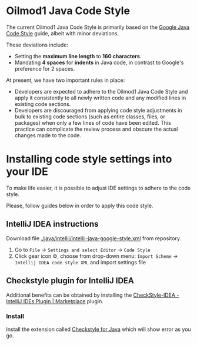# Oilmod1 Java Code Style

The current Oilmod1 Java Code Style is primarily based on the [Google Java Code Style](https://google.github.io/styleguide/javaguide.html) guide, albeit with minor deviations.

These deviations include:

* Setting the **maximum line length** to **160 characters**.
* Mandating **4 spaces** for **indents** in Java code, in contrast to Google's preference for 2 spaces.

At present, we have two important rules in place:

* Developers are expected to adhere to the Oilmod1 Java Code Style and apply it consistently to all newly written code and any modified lines in existing code sections.
* Developers are discouraged from applying code style adjustments in bulk to existing code sections (such as entire classes, files, or packages) when only a few lines of code have been edited. This practice can complicate the review process and obscure the actual changes made to the code.

# Installing code style settings into your IDE

To make life easier, it is possible to adjust IDE settings to adhere to the code style.

Please, follow guides below in order to apply this code style.

## IntelliJ IDEA instructions

Download file [./java/intellij/intellij-java-google-style.xml](https://github.com/equinor/oilmod1-code-style/blob/master/java/intellij/intellij-java-google-style.xml) from repository.
1. Go to `File` → `Settings and select Editor` → `Code Style`
2. Click gear icon :gear:, choose from drop-down menu: `Import Scheme` → `Intellij IDEA code style XML` and import settings file

## Checkstyle plugin for IntelliJ IDEA
Additional benefits can be obtained by installing the [CheckStyle-IDEA - IntelliJ IDEs Plugin | Marketplace](https://plugins.jetbrains.com/plugin/1065-checkstyle-idea) plugin.

### Install

Install the extension called [Checkstyle for Java](https://marketplace.visualstudio.com/items?itemName=shengchen.vscode-checkstyle) which will show error as you go.
